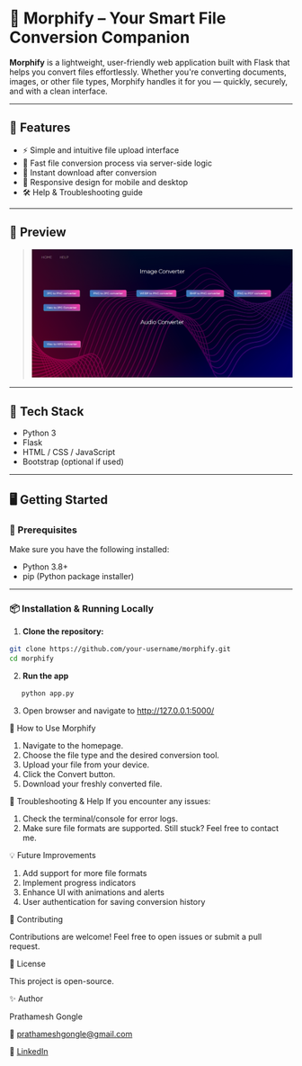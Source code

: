 # 🔄 Morphify – Your Smart File Conversion Companion

**Morphify** is a lightweight, user-friendly web application built with Flask that helps you convert files effortlessly. Whether you're converting documents, images, or other file types, Morphify handles it for you — quickly, securely, and with a clean interface.

---

## 🚀 Features

- ⚡ Simple and intuitive file upload interface  
- 🔁 Fast file conversion process via server-side logic  
- 💾 Instant download after conversion  
- 📱 Responsive design for mobile and desktop  
- 🛠️ Help & Troubleshooting guide

---

## 📸 Preview

> ![Morphify Screenshot](Index.PNG)

---

## 🧪 Tech Stack

- Python 3  
- Flask  
- HTML / CSS / JavaScript  
- Bootstrap (optional if used)

---

## 🖥️ Getting Started

### 🔧 Prerequisites

Make sure you have the following installed:

- Python 3.8+
- pip (Python package installer)

---

### 📦 Installation & Running Locally

1. **Clone the repository:**
```bash
git clone https://github.com/your-username/morphify.git
cd morphify
```
2. **Run the app**
```bash
   python app.py
```
3. Open browser and navigate to
   http://127.0.0.1:5000/

🧭 How to Use Morphify
1. Navigate to the homepage.
2. Choose the file type and the desired conversion tool.
3. Upload your file from your device.
4. Click the Convert button.
5. Download your freshly converted file.

🛟 Troubleshooting & Help
If you encounter any issues:
1. Check the terminal/console for error logs.
2. Make sure file formats are supported.
Still stuck? Feel free to contact me.

💡 Future Improvements
1. Add support for more file formats
2. Implement progress indicators
3. Enhance UI with animations and alerts
4. User authentication for saving conversion history

🤝 Contributing

Contributions are welcome!
Feel free to open issues or submit a pull request.

📄 License

This project is open-source.

✨ Author

Prathamesh Gongle

📧 prathameshgongle@gmail.com

🔗 [LinkedIn](https://www.linkedin.com/in/prathamesh-gongle)









